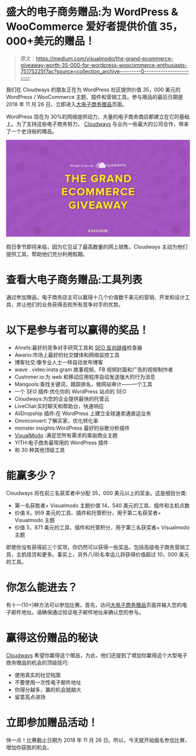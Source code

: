 # 盛大的电子商务赠品:为 WordPress & WooCommerce 爱好者提供价值 35，000+美元的赠品！

> 原文：<https://medium.com/visualmodo/the-grand-ecommerce-giveaway-worth-35-000-for-wordpress-woocommerce-enthusiasts-75175225f7ac?source=collection_archive---------0----------------------->

我们在 Cloudways 的朋友正在为 WordPress 社区提供价值 35，000 美元的 WordPress / WooCommerce 主题、插件和营销工具。参与赠品的最后日期是 2018 年 11 月 26 日。立即进入[大电子商务赠品](https://www.cloudways.com/en/ecommerce-giveaway.php)页面。

WordPress 现在为 30%的网络提供动力，大量的电子商务商店都建立在它的基础上。为了支持这些电子商务努力， [Cloudways](https://www.cloudways.com/en/?id=309377) 与业内一些最大的公司合作，带来了一个史诗般的赠品。

![](img/fa76ef7c0d607f0e0af673da33268486.png)

假日季节即将来临，因为它见证了最高数量的网上销售。Cloudways 主动为他们提供工具，帮助他们充分利用假期。

# 查看大电子商务赠品:工具列表

通过参加赠品，电子商务店主可以赢得十几个价值数千美元的营销、开发和设计工具，并让他们的业务获得击败所有竞争对手的优势。

# 以下是参与者可以赢得的奖品！

*   Ahrefs:最好的竞争对手研究工具和 [SEO 反向链接](https://visualmodo.com/blog/)检查器
*   Awario:市场上最好的社交媒体和网络监控工具
*   博客社交:像专业人士一样自动发布博客
*   wave . video:insta gram 故事视频、FB 视频封面和广告的视频制作者
*   Customer.io:为 web 和移动应用程序自动发送强大的行为消息
*   Mangools:查找关键词，跟踪排名，做网站审计——一个工具
*   一个 SEO 插件:优化你的 WordPress 站点的 SEO
*   Cloudways:为您的企业提供最快的托管云
*   LiveChat:实时聊天和帮助台，快速响应
*   AliDropship 插件:在 WordPress 上建立全球速卖通直运业务
*   Omniconvert:了解买家，优化转化率
*   monster insights:WordPress 最好的谷歌分析插件
*   [VisualModo](https://visualmodo.com/) :满足您所有需求的美丽商业主题
*   YITH:电子商务最常用的 WordPress 插件
*   和 30 种其他顶级工具

# 能赢多少？

Cloudways 将在前三名获奖者中分配 35，000 美元以上的奖金。这是细目分类:

*   第一名获胜者+ Visualmodo 主题价值 14，540 美元的工具、插件和主机点数
*   价值 8，959 美元的工具、插件和托管积分，用于第二名获奖者+ Visualmodo 主题
*   价值 5，871 美元的工具、插件和托管积分，用于第三名获奖者+ Visualmodo 主题

即使你没有获得前三个奖项，你仍然可以获得一些奖品，包括高级电子商务营销工具，主机信贷和更多。事实上，另外八(8)名幸运儿将获得价值超过 10，000 美元的工具。

# 你怎么能进去？

有十一(10+)种方法可以参加比赛。首先，访问[大电子商务赠品](https://www.cloudways.com/blog/grand-ecommerce-giveaway/)页面并输入您的电子邮件地址。请确保通过验证电子邮件地址来确认您的参与。

# 赢得这份赠品的秘诀

[Cloudways](https://www.cloudways.com/en/?id=309377) 希望你赢得这个赠品，为此，他们还提到了增加你赢得这个大型电子商务赠品的机会的顶级技巧:

*   使用真实的社交档案
*   不要使用一次性电子邮件地址
*   你得分越多，赢的机会就越大
*   留意高点进场

# 立即参加赠品活动！

快一点！比赛截止日期为 2018 年 11 月 26 日。所以，今天就开始报名参加比赛，增加你获胜的机会。